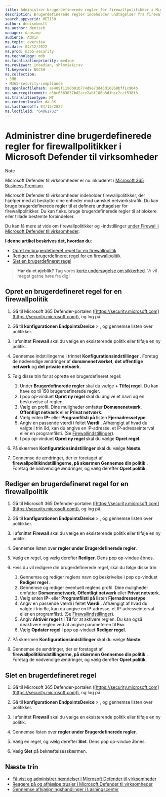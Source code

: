 ```yaml
---
title: Administrer brugerdefinerede regler for firewallpolitikker i Microsoft Defender til virksomheder
description: Brugerdefinerede regler indeholder undtagelser fra firewallpolitikker. Du kan bruge brugerdefinerede regler til at blokere eller tillade bestemte forbindelser i Microsoft Defender til virksomheder
search.appverid: MET150
author: denisebmsft
ms.author: deniseb
manager: dansimp
audience: Admin
ms.topic: overview
ms.date: 04/12/2022
ms.prod: m365-security
ms.technology: mdb
ms.localizationpriority: medium
ms.reviewer: inbadian, shlomiakirav
f1.keywords: NOCSH
ms.collection:
- SMB
- M365-security-compliance
ms.openlocfilehash: ae409f1196b01b774d9e73d45d16868bff1c904b
ms.sourcegitcommit: e3bc6563037bd2cce2abf108b3d1bcc2ccf538f6
ms.translationtype: MT
ms.contentlocale: da-DK
ms.lasthandoff: 04/15/2022
ms.locfileid: "64861702"
---
```

# <a name="manage-your-custom-rules-for-firewall-policies-in-microsoft-defender-for-business"></a>Administrer dine brugerdefinerede regler for firewallpolitikker i Microsoft Defender til virksomheder

> [!NOTE]
> Microsoft Defender til virksomheder er nu inkluderet i [Microsoft 365 Business Premium](../../business-premium/index.md). 


Microsoft Defender til virksomheder indeholder firewallpolitikker, der hjælper med at beskytte dine enheder mod uønsket netværkstrafik. Du kan bruge brugerdefinerede regler til at definere undtagelser for firewallpolitikker. Du kan f.eks. bruge brugerdefinerede regler til at blokere eller tillade bestemte forbindelser.

Du kan få mere at vide om firewallpolitikker og -indstillinger [under Firewall i Microsoft Defender til virksomheder](mdb-firewall.md).

**I denne artikel beskrives det, hvordan du**:

- [Opret en brugerdefineret regel for en firewallpolitik](#create-a-custom-rule-for-a-firewall-policy)
- [Rediger en brugerdefineret regel for en firewallpolitik](#edit-a-custom-rule-for-a-firewall-policy)
- [Slet en brugerdefineret regel](#delete-a-custom-rule)

>
> **Har du et øjeblik?**
> Tag vores <a href="https://microsoft.qualtrics.com/jfe/form/SV_0JPjTPHGEWTQr4y" target="_blank">korte undersøgelse om sikkerhed</a>. Vi vil meget gerne høre fra dig!
>

## <a name="create-a-custom-rule-for-a-firewall-policy"></a>Opret en brugerdefineret regel for en firewallpolitik

1. Gå til Microsoft 365 Defender-portalen ([https://security.microsoft.com](https://security.microsoft.com)), og log på.

2. Gå til **konfigurationen EndpointsDevice** > , og gennemse listen over politikker.

3. I afsnittet **Firewall** skal du vælge en eksisterende politik eller tilføje en ny politik.

4. Gennemse indstillingerne i trinnet **Konfigurationsindstillinger** . Foretag de nødvendige ændringer af **domænenetværket**, **det offentlige netværk** og **det private netværk**.

5. Følg disse trin for at oprette en brugerdefineret regel: 

   1. Under **Brugerdefinerede regler** skal du vælge **+ Tilføj regel**. Du kan have op til 150 brugerdefinerede regler.
   2. I pop op-vinduet **Opret ny regel** skal du angive et navn og en beskrivelse af reglen.
   3. Vælg en profil. Dine muligheder omfatter **Domænenetværk**, **Offentligt netværk** eller **Privat netværk**.
   4. Vælg enten **IP-** eller **Programfilsti på** listen **Fjernadressetype**.
   5. Angiv en passende værdi i feltet **Værdi** . Afhængigt af hvad du valgte i trin 6d, kan du angive en IP-adresse, et IP-adresseinterval eller en programfilsti. (Se [Firewallindstillinger](mdb-firewall.md)).
   6. I pop op-vinduet **Opret ny regel** skal du vælge **Opret regel**. 

6. På skærmen **Konfigurationsindstillinger** skal du vælge **Næste**.

7. Gennemse de ændringer, der er foretaget af **firewallpolitikindstillingerne, på skærmen Gennemse din politik** . Foretag de nødvendige ændringer, og vælg derefter **Opret politik**.

## <a name="edit-a-custom-rule-for-a-firewall-policy"></a>Rediger en brugerdefineret regel for en firewallpolitik

1. Gå til Microsoft 365 Defender-portalen ([https://security.microsoft.com](https://security.microsoft.com)), og log på.

2. Gå til **konfigurationen EndpointsDevice** > , og gennemse listen over politikker.

3. I afsnittet **Firewall** skal du vælge en eksisterende politik eller tilføje en ny politik.

4. Gennemse listen over **regler under Brugerdefinerede regler**.

5. Vælg en regel, og vælg derefter **Rediger**. Dens pop op-vindue åbnes.

6. Hvis du vil redigere din brugerdefinerede regel, skal du følge disse trin:

   1. Gennemse og rediger reglens navn og beskrivelse i pop op-vinduet **Rediger regel** .
   2. Gennemse og rediger eventuelt reglens profil. Dine muligheder omfatter **Domænenetværk**, **Offentligt netværk** eller **Privat netværk**.
   3. Vælg enten **IP-** eller **Programfilsti på** listen **Fjernadressetype**.
   4. Angiv en passende værdi i feltet **Værdi** . Afhængigt af hvad du valgte i trin 6c, kan du angive en IP-adresse, et IP-adresseinterval eller en programfilsti. (Se [Firewallindstillinger](mdb-firewall.md)).
   5. Angiv **Aktivér regel** til **Til** for at aktivere reglen. Du kan også deaktivere reglen ved at angive parameteren til **Fra**.
   6. Vælg **Opdater regel** i pop op-vinduet **Rediger regel**. 

7. På skærmen **Konfigurationsindstillinger** skal du vælge **Næste**.

8. Gennemse de ændringer, der er foretaget af **firewallpolitikindstillingerne, på skærmen Gennemse din politik** . Foretag de nødvendige ændringer, og vælg derefter **Opret politik**.

## <a name="delete-a-custom-rule"></a>Slet en brugerdefineret regel

1. Gå til Microsoft 365 Defender-portalen ([https://security.microsoft.com](https://security.microsoft.com)), og log på.

2. Gå til **konfigurationen EndpointsDevice** > , og gennemse listen over politikker.

3. I afsnittet **Firewall** skal du vælge en eksisterende politik eller tilføje en ny politik.

4. Gennemse listen over **regler under Brugerdefinerede regler**.

5. Vælg en regel, og vælg derefter **Slet**. Dens pop op-vindue åbnes.

6. Vælg **Slet** på bekræftelsesskærmen. 

## <a name="next-steps"></a>Næste trin

- [Få vist og administrer hændelser i Microsoft Defender til virksomheder](mdb-view-manage-incidents.md)
- [Reagere på og afhjælpe trusler i Microsoft Defender til virksomheder](mdb-respond-mitigate-threats.md)
- [Gennemse afhjælpningshandlinger i Løsningscenter](mdb-review-remediation-actions.md)